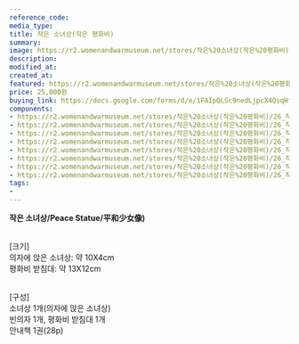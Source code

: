 ```yaml
---
reference_code:
media_type:
title: 작은 소녀상(작은 평화비)
summary:
image: https://r2.womenandwarmuseum.net/stores/작은%20소녀상(작은%20평화비)/26_작은소녀상%20(8)r.jpg
description:
modified_at:
created_at:
featured: https://r2.womenandwarmuseum.net/stores/작은%20소녀상(작은%20평화비)/26_작은소녀상%20(8)r.jpg
price: 25,000원
buying_link: https://docs.google.com/forms/d/e/1FAIpQLSc9nedLjpcX4QsqHfsDClSUvnY_z8JjKZMrkfDJmnqozNUliA/viewform
components:
- https://r2.womenandwarmuseum.net/stores/작은%20소녀상(작은%20평화비)/26_작은소녀상%20(8)r.jpg
- https://r2.womenandwarmuseum.net/stores/작은%20소녀상(작은%20평화비)/26_작은소녀상%20(7)r.jpg
- https://r2.womenandwarmuseum.net/stores/작은%20소녀상(작은%20평화비)/26_작은소녀상%20(6)r.jpg
- https://r2.womenandwarmuseum.net/stores/작은%20소녀상(작은%20평화비)/26_작은소녀상%20(5)r.jpg
- https://r2.womenandwarmuseum.net/stores/작은%20소녀상(작은%20평화비)/26_작은소녀상%20(4)r.jpg
- https://r2.womenandwarmuseum.net/stores/작은%20소녀상(작은%20평화비)/26_작은소녀상%20(3)r.jpg
- https://r2.womenandwarmuseum.net/stores/작은%20소녀상(작은%20평화비)/26_작은소녀상%20(2)r.jpg
- https://r2.womenandwarmuseum.net/stores/작은%20소녀상(작은%20평화비)/26_작은소녀상%20(1)r.jpg
tags:
-
---
```


**작은 소녀상/Peace Statue/平和少女像)**

\
[크기]\
의자에 앉은 소녀상: 약 10X4cm\
평화비 받침대: 약 13X12cm

\
[구성]\
소녀상 1개(의자에 앉은 소녀상)\
빈의자 1개, 평화비 받침대 1개\
안내책 1권(28p)
